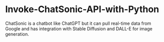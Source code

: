 # Invoke-ChatSonic-API-with-Python
ChatSonic is a chatbot like ChatGPT but it can pull real-time data from Google and has integration with Stable Diffusion and DALL-E for image generation. 
